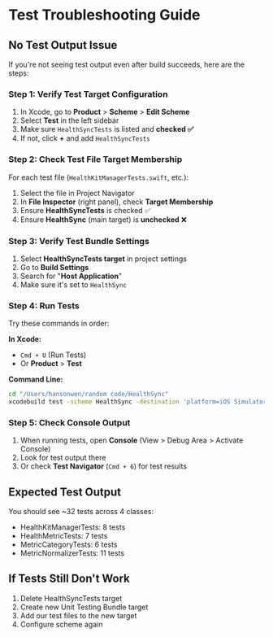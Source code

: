 # Test Troubleshooting Guide

## No Test Output Issue

If you're not seeing test output even after build succeeds, here are the steps:

### Step 1: Verify Test Target Configuration
1. In Xcode, go to **Product** > **Scheme** > **Edit Scheme**
2. Select **Test** in the left sidebar
3. Make sure `HealthSyncTests` is listed and **checked ✅**
4. If not, click **+** and add `HealthSyncTests`

### Step 2: Check Test File Target Membership
For each test file (`HealthKitManagerTests.swift`, etc.):
1. Select the file in Project Navigator
2. In **File Inspector** (right panel), check **Target Membership**
3. Ensure **HealthSyncTests** is checked ✅
4. Ensure **HealthSync** (main target) is **unchecked** ❌

### Step 3: Verify Test Bundle Settings
1. Select **HealthSyncTests target** in project settings
2. Go to **Build Settings**
3. Search for "**Host Application**"
4. Make sure it's set to `HealthSync`

### Step 4: Run Tests
Try these commands in order:

**In Xcode:**
- `Cmd + U` (Run Tests)
- Or **Product** > **Test**

**Command Line:**
```bash
cd "/Users/hansonwen/random code/HealthSync"
xcodebuild test -scheme HealthSync -destination 'platform=iOS Simulator,name=iPhone 16 Pro'
```

### Step 5: Check Console Output
1. When running tests, open **Console** (View > Debug Area > Activate Console)
2. Look for test output there
3. Or check **Test Navigator** (`Cmd + 6`) for test results

## Expected Test Output
You should see ~32 tests across 4 classes:
- HealthKitManagerTests: 8 tests
- HealthMetricTests: 7 tests  
- MetricCategoryTests: 6 tests
- MetricNormalizerTests: 11 tests

## If Tests Still Don't Work
1. Delete HealthSyncTests target
2. Create new Unit Testing Bundle target
3. Add our test files to the new target
4. Configure scheme again